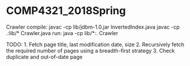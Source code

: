 # COMP4321_2018Spring

Crawler
compile:
	javac -cp lib/jdbm-1.0.jar InvertedIndex.java
	javac -cp .:lib/* Crawler.java
run:
	java -cp lib/*:. Crawler

TODO:
	1. Fetch page title, last modification date, size
	2. Recursively fetch the required number of pages using a breadth-first strategy
	3. Check duplicate and out-of-date page